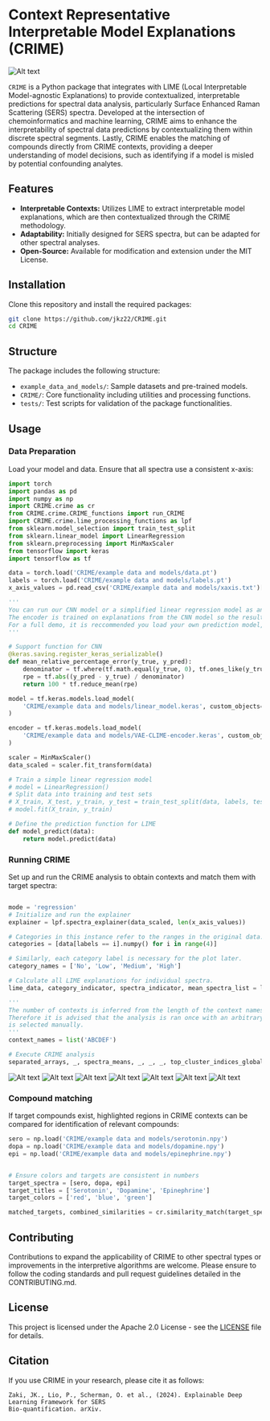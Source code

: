 
# Context Representative Interpretable Model Explanations (CRIME)
![Alt text](./assets/github_image.png)

`CRIME` is a Python package that integrates with LIME (Local Interpretable Model-agnostic Explanations) to provide contextualized, interpretable predictions for spectral data analysis, particularly Surface Enhanced Raman Scattering (SERS) spectra. Developed at the intersection of chemoinformatics and machine learning, CRIME aims to enhance the interpretability of spectral data predictions by contextualizing them within discrete spectral segments. Lastly, CRIME enables the matching of compounds directly from CRIME contexts, providing a deeper understanding of model decisions, such as identifying if a model is misled by potential confounding analytes.

## Features

- **Interpretable Contexts:** Utilizes LIME to extract interpretable model explanations, which are then contextualized through the CRIME methodology.
- **Adaptability:** Initially designed for SERS spectra, but can be adapted for other spectral analyses.
- **Open-Source:** Available for modification and extension under the MIT License.

## Installation

Clone this repository and install the required packages:

```bash
git clone https://github.com/jkz22/CRIME.git
cd CRIME
```

## Structure

The package includes the following structure:
- `example_data_and_models/`: Sample datasets and pre-trained models.
- `CRIME/`: Core functionality including utilities and processing functions.
- `tests/`: Test scripts for validation of the package functionalities.

## Usage

### Data Preparation

Load your model and data. Ensure that all spectra use a consistent x-axis:

```python
import torch
import pandas as pd
import numpy as np
import CRIME.crime as cr
from CRIME.crime.CRIME_functions import run_CRIME
import CRIME.crime.lime_processing_functions as lpf
from sklearn.model_selection import train_test_split
from sklearn.linear_model import LinearRegression
from sklearn.preprocessing import MinMaxScaler
from tensorflow import keras
import tensorflow as tf

data = torch.load('CRIME/example data and models/data.pt')
labels = torch.load('CRIME/example data and models/labels.pt')
x_axis_values = pd.read_csv('CRIME/example data and models/xaxis.txt')[94:] # X-axis is cut to match the data.

'''
You can run our CNN model or a simplified linear regression model as an example.
The encoder is trained on explanations from the CNN model so the results may differ significantly.
For a full demo, it is reccommended you load your own prediction model, and train your own encoder using your own data.
'''

# Support function for CNN
@keras.saving.register_keras_serializable()
def mean_relative_percentage_error(y_true, y_pred):
    denominator = tf.where(tf.math.equal(y_true, 0), tf.ones_like(y_true), y_true)
    rpe = tf.abs((y_pred - y_true) / denominator)
    return 100 * tf.reduce_mean(rpe)

model = tf.keras.models.load_model(
    'CRIME/example data and models/linear_model.keras', custom_objects=None, compile=True, safe_mode=True
)

encoder = tf.keras.models.load_model(
    'CRIME/example data and models/VAE-CLIME-encoder.keras', custom_objects=None, compile=True, safe_mode=True
)

scaler = MinMaxScaler()
data_scaled = scaler.fit_transform(data)

# Train a simple linear regression model
# model = LinearRegression()
# Split data into training and test sets
# X_train, X_test, y_train, y_test = train_test_split(data, labels, test_size=0.2, random_state=42)
# model.fit(X_train, y_train)

# Define the prediction function for LIME
def model_predict(data):
    return model.predict(data)
```

### Running CRIME

Set up and run the CRIME analysis to obtain contexts and match them with target spectra:

```python

mode = 'regression'
# Initialize and run the explainer
explainer = lpf.spectra_explainer(data_scaled, len(x_axis_values))

# Categories in this instance refer to the ranges in the original data. These are primarily for the clustering plot.
categories = [data[labels == i].numpy() for i in range(4)]

# Similarly, each category label is necessary for the plot later.
category_names = ['No', 'Low', 'Medium', 'High']

# Calculate all LIME explanations for individual spectra.
lime_data, category_indicator, spectra_indicator, mean_spectra_list = lpf.calculate_lime(model, model_predict, categories, explainer, x_axis_values)

'''
The number of contexts is inferred from the length of the context names variable.
Therefore it is advised that the analysis is ran once with an arbitrary amount after which the number of contexts
is selected manually.
'''
context_names = list('ABCDEF')

# Execute CRIME analysis
separated_arrays, _, spectra_means, _, _, _, top_cluster_indices_global = run_CRIME(lime_data=lime_data, encoder=encoder, cat_names=category_names, context_names=context_names, mean_spectra_list = mean_spectra_list, category_indicator = category_indicator, plot_clusters=False)
```

![Alt text](./assets/clusters.png)
![Alt text](./assets/A.png)
![Alt text](./assets/B.png)
![Alt text](./assets/C.png)
![Alt text](./assets/D.png)
![Alt text](./assets/E.png)
![Alt text](./assets/F.png)

### Compound matching

If target compounds exist, highlighted regions in CRIME contexts can be compared for identification of relevant compounds:

```python
sero = np.load('CRIME/example data and models/serotonin.npy')
dopa = np.load('CRIME/example data and models/dopamine.npy')
epi = np.load('CRIME/example data and models/epinephrine.npy')


# Ensure colors and targets are consistent in numbers
target_spectra = [sero, dopa, epi]
target_titles = ['Serotonin', 'Dopamine', 'Epinephrine']
target_colors = ['red', 'blue', 'green']

matched_targets, combined_similarities = cr.similarity_match(target_spectra, target_titles, target_colors, separated_arrays, top_cluster_indices_global, spectra_means)

```

## Contributing

Contributions to expand the applicability of CRIME to other spectral types or improvements in the interpretive algorithms are welcome. Please ensure to follow the coding standards and pull request guidelines detailed in the CONTRIBUTING.md.

## License

This project is licensed under the Apache 2.0 License - see the [LICENSE](LICENSE) file for details.

## Citation

If you use CRIME in your research, please cite it as follows:

```
Zaki, JK., Lio, P., Scherman, O. et al., (2024). Explainable Deep Learning Framework for SERS
Bio-quantification. arXiv.
```
